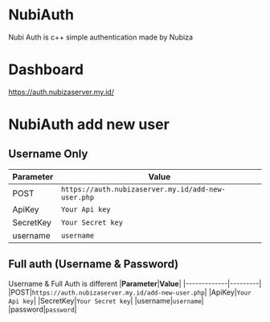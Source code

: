 # NubiAuth
Nubi Auth is c++ simple authentication made by Nubiza

# Dashboard
https://auth.nubizaserver.my.id/

# NubiAuth add new user

## Username Only
|**Parameter**|**Value**|
|-------------|---------|
|POST|`https://auth.nubizaserver.my.id/add-new-user.php`|
|ApiKey|`Your Api key`|
|SecretKey|`Your Secret key`|
|username|`username`|

## Full auth (Username & Password)
Username & Full Auth is different
|**Parameter**|**Value**|
|-------------|---------|
|POST|`https://auth.nubizaserver.my.id/add-new-user.php`|
|ApiKey|`Your Api key`|
|SecretKey|`Your Secret key`|
|username|`username`|
|password|`password`|
